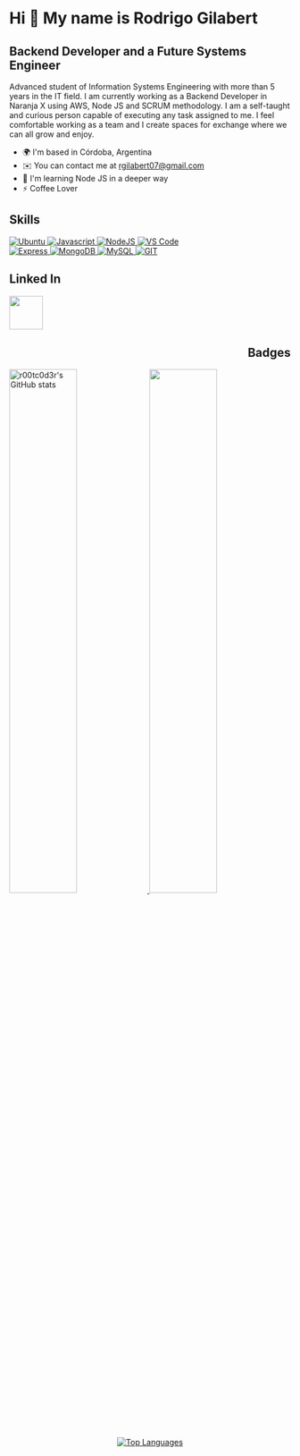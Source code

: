 # Hi 👋 My name is Rodrigo Gilabert

## Backend Developer and a Future Systems Engineer

Advanced student of Information Systems Engineering with more than 5 years in the IT field. I am currently working as a Backend Developer in Naranja X using AWS, Node JS and SCRUM methodology. I am a self-taught and curious person capable of executing any task assigned to me. I feel comfortable working as a team and I create spaces for exchange where we can all grow and enjoy.

- 🌍 I'm based in Córdoba, Argentina
- ✉️ You can contact me at [rgilabert07@gmail.com](mailto:rgilabert07@gmail.com)
- 🧠 I'm learning Node JS in a deeper way
- ⚡ Coffee Lover

<!-- SKILLS -->
<h2 align="left"> Skills </h2>
<p align="left">  
  <a href="https://ubuntu.com/" target="_blank" rel="noreferrer">
    <img src="https://img.shields.io/badge/Ubuntu-E95420?style=for-the-badge&logo=ubuntu&logoColor=white&labelColor=101010" alt="Ubuntu" />
  </a>
  <a href="https://developer.mozilla.org/en-US/docs/Web/JavaScript" target="_blank" rel="noreferrer">
    <img src="https://img.shields.io/badge/JavaScript-F7DF1E?style=for-the-badge&logo=javascript&logoColor=white&labelColor=101010" alt="Javascript" />
  </a>
  <a href="https://nodejs.org/en/" target="_blank" rel="noreferrer">
    <img src="https://img.shields.io/badge/Node.JS-339933?style=for-the-badge&logo=node.js&logoColor=white&labelColor=101010" alt="NodeJS" />
  </a>
  <a href="https://code.visualstudio.com/" target="_blank" rel="noreferrer">
    <img src="https://img.shields.io/badge/Visual_Studio_Code-0078D4?style=for-the-badge&logo=visual%20studio%20code&logoColor=white&labelColor=101010" alt="VS Code" />
  </a>
  <br />
  <a href="https://expressjs.com/" target="_blank" rel="noreferrer">
    <img src="https://img.shields.io/badge/Express.js-404D59?style=for-the-badge&logo=express&Color=white&labelColor=101010" alt="Express" />
  </a>
  <a href="https://www.mongodb.com/" target="_blank" rel="noreferrer">
    <img src="https://img.shields.io/badge/MongoDB-47A248?style=for-the-badge&logo=mongodb&logoColor=white&labelColor=101010" alt="MongoDB" />
  </a>
  <a href="https://www.mysql.com/" target="_blank" rel="noreferrer">
    <img src="https://img.shields.io/badge/MySQL-4479A1?style=for-the-badge&logo=mysql&logoColor=white&labelColor=101010" alt="MySQL" />
  </a>
  <a href="https://www.github.com/" target="_blank" rel="noreferrer">
    <img src="https://img.shields.io/badge/GIT-E44C30?style=for-the-badge&logo=git&logoColor=white&labelColor=101010" alt="GIT" />
  </a>
</p >


<!-- LINKEDIN -->
<h2 align="left"> Linked In </h2>
<p align="left"> 
  <a href="https://www.linkedin.com/in/pablo-rodrigo-gilabert" target="_blank" rel="noreferrer"><img src="https://raw.githubusercontent.com/danielcranney/readme-generator/main/public/icons/socials/linkedin.svg" width="60" height="60" /></a>
</p>

<!-- BADGES -->
<div> 
  <h2 align="right"> Badges </h3>
  <a href="http://www.github.com/r00tc0d3r">
    <img src="https://github-readme-stats.vercel.app/api?username=r00tc0d3r&s&theme=blue-green" alt="r00tc0d3r's GitHub stats" width="49%" />
  </a>
  <a href="http://www.github.com/r00tc0d3r">
    <img src="https://github-readme-streak-stats.herokuapp.com/?user=r00tc0d3r&&theme=blue-green" width="49%" />
  </a>
   <div align="center">
    <a href="https://github.com/r00tc0d3r" >
      <img src="https://github-readme-stats.vercel.app/api/top-langs/?username=r00tc0d3r&langs_count=10&&theme=blue-green" alt="Top Languages" />
    </a>
  </div>
</div>
